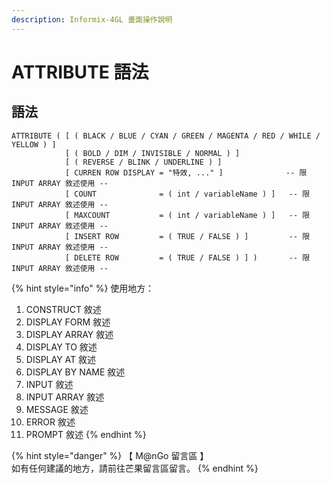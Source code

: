 ```yaml
---
description: Informix-4GL 畫面操作說明
---
```


# ATTRIBUTE 語法

## 語法

```inform7
ATTRIBUTE ( [ ( BLACK / BLUE / CYAN / GREEN / MAGENTA / RED / WHILE / YELLOW ) ]
            [ ( BOLD / DIM / INVISIBLE / NORMAL ) ]
            [ ( REVERSE / BLINK / UNDERLINE ) ]
            [ CURREN ROW DISPLAY = "特效, ..." ]              -- 限 INPUT ARRAY 敘述使用 --
            [ COUNT              = ( int / variableName ) ]   -- 限 INPUT ARRAY 敘述使用 --
            [ MAXCOUNT           = ( int / variableName ) ]   -- 限 INPUT ARRAY 敘述使用 --
            [ INSERT ROW         = ( TRUE / FALSE ) ]         -- 限 INPUT ARRAY 敘述使用 --
            [ DELETE ROW         = ( TRUE / FALSE ) ] )       -- 限 INPUT ARRAY 敘述使用 --
```

{% hint style="info" %}
使用地方：

1. CONSTRUCT 敘述
2. DISPLAY FORM 敘述
3. DISPLAY ARRAY 敘述
4. DISPLAY TO 敘述
5. DISPLAY AT 敘述
6. DISPLAY BY NAME 敘述
7. INPUT 敘述
8. INPUT ARRAY 敘述
9. MESSAGE 敘述
10. ERROR 敘述
11. PROMPT 敘述
{% endhint %}

{% hint style="danger" %}
【 M@nGo 留言區 】\
如有任何建議的地方，請前往芒果留言區留言。
{% endhint %}
